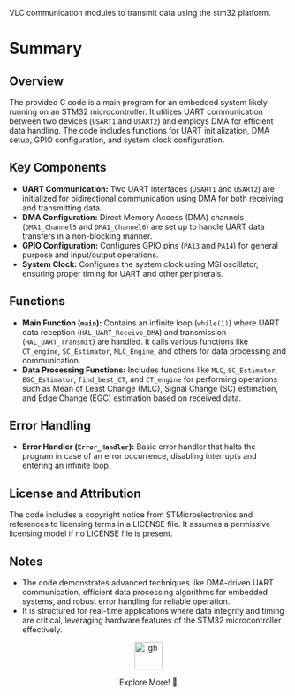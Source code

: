 VLC communication modules to transmit data using the stm32 platform.

# Summary 

## Overview
The provided C code is a main program for an embedded system likely running on an STM32 microcontroller. It utilizes UART communication between two devices (`USART1` and `USART2`) and employs DMA for efficient data handling. The code includes functions for UART initialization, DMA setup, GPIO configuration, and system clock configuration.

## Key Components
- **UART Communication:** Two UART interfaces (`USART1` and `USART2`) are initialized for bidirectional communication using DMA for both receiving and transmitting data.
- **DMA Configuration:** Direct Memory Access (DMA) channels (`DMA1_Channel5` and `DMA1_Channel6`) are set up to handle UART data transfers in a non-blocking manner.
- **GPIO Configuration:** Configures GPIO pins (`PA13` and `PA14`) for general purpose and input/output operations.
- **System Clock:** Configures the system clock using MSI oscillator, ensuring proper timing for UART and other peripherals.

## Functions
- **Main Function (`main`):** Contains an infinite loop (`while(1)`) where UART data reception (`HAL_UART_Receive_DMA`) and transmission (`HAL_UART_Transmit`) are handled. It calls various functions like `CT_engine`, `SC_Estimator`, `MLC_Engine`, and others for data processing and communication.
- **Data Processing Functions:** Includes functions like `MLC`, `SC_Estimator`, `EGC_Estimator`, `find_best_CT`, and `CT_engine` for performing operations such as Mean of Least Change (MLC), Signal Change (SC) estimation, and Edge Change (EGC) estimation based on received data.

## Error Handling
- **Error Handler (`Error_Handler`):** Basic error handler that halts the program in case of an error occurrence, disabling interrupts and entering an infinite loop.

## License and Attribution
The code includes a copyright notice from STMicroelectronics and references to licensing terms in a LICENSE file. It assumes a permissive licensing model if no LICENSE file is present.

## Notes
- The code demonstrates advanced techniques like DMA-driven UART communication, efficient data processing algorithms for embedded systems, and robust error handling for reliable operation.
- It is structured for real-time applications where data integrity and timing are critical, leveraging hardware features of the STM32 microcontroller effectively.

<div align="center">
  <a href="https://maazsalman.org/">
    <img width="50" src="https://cdn.jsdelivr.net/gh/devicons/devicon@latest/icons/github/github-original.svg" alt="gh" />
  </a>
  <p> Explore More! 🚀</p>
</div>
